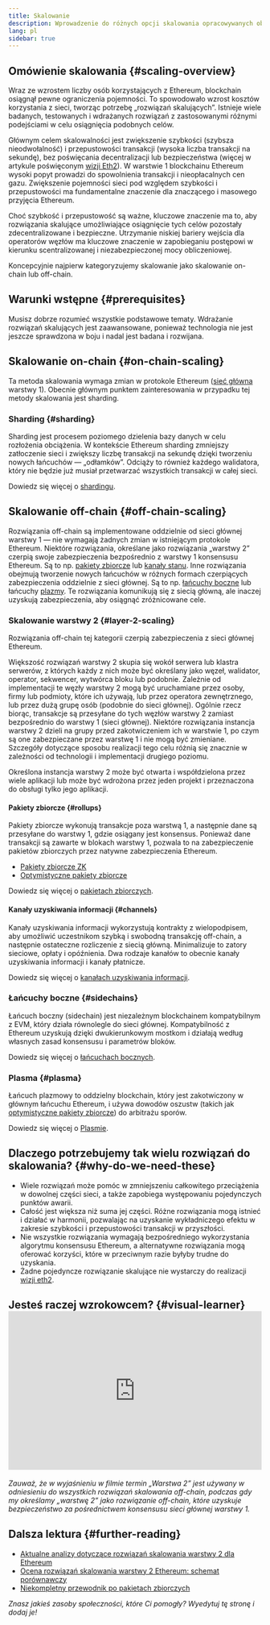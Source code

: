 ```yaml
---
title: Skalowanie
description: Wprowadzenie do różnych opcji skalowania opracowywanych obecnie przez społeczność Ethereum.
lang: pl
sidebar: true
---
```


## Omówienie skalowania {#scaling-overview}

Wraz ze wzrostem liczby osób korzystających z Ethereum, blockchain osiągnął pewne ograniczenia pojemności. To spowodowało wzrost kosztów korzystania z sieci, tworząc potrzebę „rozwiązań skalujących”. Istnieje wiele badanych, testowanych i wdrażanych rozwiązań z zastosowanymi różnymi podejściami w celu osiągnięcia podobnych celów.

Głównym celem skalowalności jest zwiększenie szybkości (szybsza nieodwołalność) i przepustowości transakcji (wysoka liczba transakcji na sekundę), bez poświęcania decentralizacji lub bezpieczeństwa (więcej w artykule poświęconym [wizji Eth2](/vision/)). W warstwie 1 blockchainu Ethereum wysoki popyt prowadzi do spowolnienia transakcji i nieopłacalnych cen gazu. Zwiększenie pojemności sieci pod względem szybkości i przepustowości ma fundamentalne znaczenie dla znaczącego i masowego przyjęcia Ethereum.

Choć szybkość i przepustowość są ważne, kluczowe znaczenie ma to, aby rozwiązania skalujące umożliwiające osiągnięcie tych celów pozostały zdecentralizowane i bezpieczne. Utrzymanie niskiej bariery wejścia dla operatorów węzłów ma kluczowe znaczenie w zapobieganiu postępowi w kierunku scentralizowanej i niezabezpieczonej mocy obliczeniowej.

Koncepcyjnie najpierw kategoryzujemy skalowanie jako skalowanie on-chain lub off-chain.

## Warunki wstępne {#prerequisites}

Musisz dobrze rozumieć wszystkie podstawowe tematy. Wdrażanie rozwiązań skalujących jest zaawansowane, ponieważ technologia nie jest jeszcze sprawdzona w boju i nadal jest badana i rozwijana.

## Skalowanie on-chain {#on-chain-scaling}

Ta metoda skalowania wymaga zmian w protokole Ethereum ([sieć główna](/glossary/#mainnet) warstwy 1). Obecnie głównym punktem zainteresowania w przypadku tej metody skalowania jest sharding.

### Sharding {#sharding}

Sharding jest procesem poziomego dzielenia bazy danych w celu rozłożenia obciążenia. W kontekście Ethereum sharding zmniejszy zatłoczenie sieci i zwiększy liczbę transakcji na sekundę dzięki tworzeniu nowych łańcuchów — „odłamków”. Odciąży to również każdego walidatora, który nie będzie już musiał przetwarzać wszystkich transakcji w całej sieci.

Dowiedz się więcej o <a href="/upgrades/shard-chains/">shardingu</a>.

## Skalowanie off-chain {#off-chain-scaling}

Rozwiązania off-chain są implementowane oddzielnie od sieci głównej warstwy 1 — nie wymagają żadnych zmian w istniejącym protokole Ethereum. Niektóre rozwiązania, określane jako rozwiązania „warstwy 2” czerpią swoje zabezpieczenia bezpośrednio z warstwy 1 konsensusu Ethereum. Są to np. [pakiety zbiorcze](/developers/docs/scaling/layer-2-rollups/) lub [kanały stanu](/developers/docs/scaling/state-channels/). Inne rozwiązania obejmują tworzenie nowych łańcuchów w różnych formach czerpiących zabezpieczenia oddzielnie z sieci głównej. Są to np. [łańcuchy boczne](#sidechains) lub łańcuchy [plazmy](#plasma). Te rozwiązania komunikują się z siecią główną, ale inaczej uzyskują zabezpieczenia, aby osiągnąć zróżnicowane cele.

### Skalowanie warstwy 2 {#layer-2-scaling}

Rozwiązania off-chain tej kategorii czerpią zabezpieczenia z sieci głównej Ethereum.

Większość rozwiązań warstwy 2 skupia się wokół serwera lub klastra serwerów, z których każdy z nich może być określany jako węzeł, walidator, operator, sekwencer, wytwórca bloku lub podobnie. Zależnie od implementacji te węzły warstwy 2 mogą być uruchamiane przez osoby, firmy lub podmioty, które ich używają, lub przez operatora zewnętrznego, lub przez dużą grupę osób (podobnie do sieci głównej). Ogólnie rzecz biorąc, transakcje są przesyłane do tych węzłów warstwy 2 zamiast bezpośrednio do warstwy 1 (sieci głównej). Niektóre rozwiązania instancja warstwy 2 dzieli na grupy przed zakotwiczeniem ich w warstwie 1, po czym są one zabezpieczane przez warstwę 1 i nie mogą być zmieniane. Szczegóły dotyczące sposobu realizacji tego celu różnią się znacznie w zależności od technologii i implementacji drugiego poziomu.

Określona instancja warstwy 2 może być otwarta i współdzielona przez wiele aplikacji lub może być wdrożona przez jeden projekt i przeznaczona do obsługi tylko jego aplikacji.

#### Pakiety zbiorcze {#rollups}

Pakiety zbiorcze wykonują transakcje poza warstwą 1, a następnie dane są przesyłane do warstwy 1, gdzie osiągany jest konsensus. Ponieważ dane transakcji są zawarte w blokach warstwy 1, pozwala to na zabezpieczenie pakietów zbiorczych przez natywne zabezpieczenia Ethereum.

- [Pakiety zbiorcze ZK](/developers/docs/scaling/layer-2-rollups/#zk-rollups)
- [Optymistyczne pakiety zbiorcze](/developers/docs/scaling/layer-2-rollups/#optimistic-rollups)

Dowiedz się więcej o [pakietach zbiorczych](/developers/docs/scaling/layer-2-rollups/).

#### Kanały uzyskiwania informacji {#channels}

Kanały uzyskiwania informacji wykorzystują kontrakty z wielopodpisem, aby umożliwić uczestnikom szybką i swobodną transakcję off-chain, a następnie ostateczne rozliczenie z siecią główną. Minimalizuje to zatory sieciowe, opłaty i opóźnienia. Dwa rodzaje kanałów to obecnie kanały uzyskiwania informacji i kanały płatnicze.

Dowiedz się więcej o [kanałach uzyskiwania informacji](/developers/docs/scaling/state-channels/).

### Łańcuchy boczne {#sidechains}

Łańcuch boczny (sidechain) jest niezależnym blockchainem kompatybilnym z EVM, który działa równolegle do sieci głównej. Kompatybilność z Ethereum uzyskują dzięki dwukierunkowym mostkom i działają według własnych zasad konsensusu i parametrów bloków.

Dowiedz się więcej o [łańcuchach bocznych](/developers/docs/scaling/sidechains/).

### Plasma {#plasma}

Łańcuch plazmowy to oddzielny blockchain, który jest zakotwiczony w głównym łańcuchu Ethereum, i używa dowodów oszustw (takich jak [optymistyczne pakiety zbiorcze](/developers/docs/scaling/layer-2-rollups/#optimistic-rollups)) do arbitrażu sporów.

Dowiedz się więcej o [Plasmie](/developers/docs/scaling/plasma/).

## Dlaczego potrzebujemy tak wielu rozwiązań do skalowania? {#why-do-we-need-these}

- Wiele rozwiązań może pomóc w zmniejszeniu całkowitego przeciążenia w dowolnej części sieci, a także zapobiega występowaniu pojedynczych punktów awarii.
- Całość jest większa niż suma jej części. Różne rozwiązania mogą istnieć i działać w harmonii, pozwalając na uzyskanie wykładniczego efektu w zakresie szybkości i przepustowości transakcji w przyszłości.
- Nie wszystkie rozwiązania wymagają bezpośredniego wykorzystania algorytmu konsensusu Ethereum, a alternatywne rozwiązania mogą oferować korzyści, które w przeciwnym razie byłyby trudne do uzyskania.
- Żadne pojedyncze rozwiązanie skalujące nie wystarczy do realizacji [wizji eth2](/vision/).

## Jesteś raczej wzrokowcem? {#visual-learner} <iframe width="100%" height="315" src="https://www.youtube.com/embed/BgCgauWVTs0" frameborder="0" allow="accelerometer; autoplay; clipboard-write; encrypted-media; gyroscope; picture-in-picture" allowfullscreen mark="crwd-mark"></iframe>

_Zauważ, że w wyjaśnieniu w filmie termin „Warstwa 2” jest używany w odniesieniu do wszystkich rozwiązań skalowania off-chain, podczas gdy my określamy „warstwę 2” jako rozwiązanie off-chain, które uzyskuje bezpieczeństwo za pośrednictwem konsensusu sieci głównej warstwy 1._

## Dalsza lektura {#further-reading}

- [Aktualne analizy dotyczące rozwiązań skalowania warstwy 2 dla Ethereum](https://www.l2beat.com/)
- [Ocena rozwiązań skalowania warstwy 2 Ethereum: schemat porównawczy](https://medium.com/matter-labs/evaluating-ethereum-l2-scaling-solutions-a-comparison-framework-b6b2f410f955)
- [Niekompletny przewodnik po pakietach zbiorczych](https://vitalik.ca/general/2021/01/05/rollup.html)

_Znasz jakieś zasoby społeczności, które Ci pomogły? Wyedytuj tę stronę i dodaj je!_
